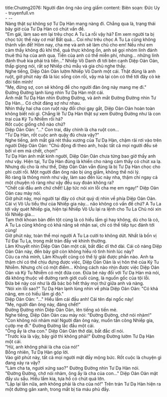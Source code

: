 title:Chương2076: Người đàn ông não úng giấm
content:
Biên soạn: Đức Uy - truyenfull.vn<br>- --<br>Nàng thật sự không sợ Tư Dạ Hàn mang nàng đi. Chẳng qua là, trạng thái bây giờ của Tư Dạ Hàn có chút vấn đề.<br>"Em gái, làm sao em lại trêu chọc A Tu La rồi vậy hả? Em xem người ta bị chọc tức thế này cơ mà! Bất quá... Coi như trêu chọc A Tu La cũng không thành vấn đề! Hôm nay, cha mẹ và anh sẽ làm chủ cho em! Nếu như em cảm thấy không đủ khí thế, quả thực không ổn, anh sẽ gọi nhóm lính đánh thuê thủ hạ của anh qua. Tiền của anh có thể miễn phí, nhưng... những lính đánh thuê kia phải trả tiền..." Nhiếp Vô Danh đi tới bên cạnh Diệp Oản Oản, thấp giọng nói, rất sợ Nhiếp chủ mẫu và gia chủ nghe thấy.<br>Nghe tiếng, Diệp Oản Oản lườm Nhiếp Vô Danh một cái. Thật đúng là anh ruột, giờ phút này đã là lúc sống còn rồi, vậy mà lại còn có thể tới đây cò kè đòi tiền mình!<br>"Mẹ, đừng sợ, con sẽ không để cho người đàn ông này mang mẹ đi."<br>Đường Đường lạnh lùng nhìn Tư Dạ Hàn một cái.<br>Ánh mắt Tư Dạ Hàn nhìn Đường Đường, và ánh mắt Đường Đường nhìn Tư Dạ Hàn... Có chút đáng sợ như nhau.<br>Nhìn thấy hai cha con ruột này đối chọi gay gắt, Diệp Oản Oản hoàn toàn không biết nói gì. Chẳng lẽ Tư Dạ Hàn thật sự xem Đường Đường như là con trai của Kỷ Tu Nhiễm rồi hả?<br>Rốt cuộc giống chỗ nào chứ?<br>Diệp Oản Oản: "..." Con trai, đây chính là cha ruột con...<br>"Tư Dạ Hàn, rốt cuộc anh quậy đủ chưa vậy?"<br>Nghe tiếng, ánh mắt giá rét thấu xương của Tư Dạ Hàn, chậm rãi rơi vào trên người Diệp Oản Oản: "Chủ động đi theo anh, hoặc tất cả mọi người đều sẽ bởi vì em mà chết, chọn!"<br>Tư Dạ Hàn ánh mắt kinh người, Diệp Oản Oản chưa từng bao giờ thấy anh như vậy. Hiện tại, Tư Dạ Hàn đúng là khiến cho nàng cảm thấy có chút xa lạ.<br>Nhưng dù cho là như thế, Diệp Oản Oản vẫn đúng là bị Tư Dạ Hàn chọc cho phì cười rồi. Một người đàn ông não bị úng giấm, không thể nói lý.<br>Rõ ràng là thông minh như vậy, làm sao đến lúc này nha, thậm chí ngay cả một chuyện rõ ràng như vậy đều suy đoán không ra?<br>"Chết cái đầu anh chứ chết! Lập tức nói xin lỗi cha mẹ em ngay!" Diệp Oản Oản cau mày nói.<br>Giờ phút này, mọi người tại đây có chút quỷ dị nhìn về phía Diệp Oản Oản.<br>Cái vị Vô Ưu tiểu thư của Nhiếp gia này... não không có vấn đề chứ? A Tu La tới vây quét Nhiếp gia, hiện tại Nhiếp Vô Ưu lại ra lệnh cho Tu La Chủ nói xin lỗi Nhiếp gia...<br>Tạm thời khoan bàn đến tột cùng là có hiểu lầm gì hay không, dù cho là có, A Tu La cũng không có khả năng sẽ nhận sai, chỉ có thể tiếp tục đánh tới cùng!<br>Giờ phút này, toàn thể mọi người A Tu La cười to không dứt. Nhất là bốn vị Tứ Đại Tu La, trong mắt tràn đầy vẻ khinh thường.<br>Lâm Khuyết nhìn Diệp Oản Oản một cái, bất đắc dĩ thở dài. Cái cô nàng Diệp Oản Oản này, đến bây giờ còn không hiểu rõ tình hình lúc này?<br>Cửu ca nhà mình, Lâm Khuyết cũng có thể lý giải được phần nào. Anh ta thậm chí có thể chịu đựng được việc, Diệp Oản Oản là vị hôn thê của Kỷ Tu Nhiễm. Nhưng chỉ có một điểm... Không cách nào nhịn được việc Diệp Oản Oản và Kỷ Tu Nhiễm có một đứa con. Đứa bé này đối với Tư Dạ Hàn mà nói, đã không thuộc về đường ranh giới cuối cùng, là nguồn gốc của tội lỗi.<br>Đứa bé này coi như là đã bác bỏ hết thảy mọi thứ giữa anh và nàng.<br>"Nói xin lỗi sao?" Tư Dạ Hàn lạnh lùng nhìn về phía Diệp Oản Oản: "Có khả năng, em có hiểu lầm gì đó."<br>Diệp Oản Oản: "..." Hiểu lầm cái đầu anh! Cái tên đại ngốc này!<br>"Mẹ, người đàn ông này, đáng chết!"<br>Đường Đường nhìn Diệp Oản Oản, lên tiếng xỏ tiền mẻ.<br>Nghe tiếng, Diệp Oản Oản cau mày nói: "Đường Đường, chớ nói nhảm!"<br>"Con không nói nhảm mà! Người đàn ông này, muốn tấn công Nhiếp gia, cướp mẹ đi." Đường Đường lắc đầu một cái.<br>"Ông ấy là cha con." Diệp Oản Oản thở dài, bất đắc dĩ nói.<br>"Trước kia là vậy, bây giờ thì không phải!" Đường Đường lườm Tư Dạ Hàn một cái.<br>"Hừ, anh không phải là cha của nó!"<br>Bỗng nhiên, Tư Dạ Hàn góp lời.<br>Vào giờ phút này, tất cả mọi người mặt đầy mộng bức. Rốt cuộc là chuyện gì đang xảy ra vậy?<br>"Làm cha ta, ngươi xứng sao?" Đường Đường nhìn Tư Dạ Hàn nói.<br>"Đường Đường, chớ nói nhảm, ông ấy là cha của con..." Diệp Oản Oản mặt đầy ưu sầu. Hiểu lầm kia, tựa hồ có chút quá lớn.<br>"Lặp lại lần nữa, anh không phải là cha của nó!" Trên trán Tư Dạ Hàn hiện ra một đường gân xanh, trong mắt bị tia máu phủ đầy.